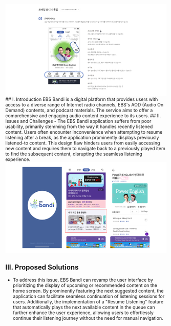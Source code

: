 <img src="/assets/bandi1.png">
## I. Introduction
EBS Bandi is a digital platform that provides users with access to a diverse range of Internet radio channels, EBS's AOD (Audio On Demand) contents, and podcast materials. The service aims to offer a comprehensive and engaging audio content experience to its users. 
## II. Issues and Challenges
- The EBS Bandi application suffers from poor usability, primarily stemming from the way it handles recently listened content. Users often encounter inconvenience when attempting to resume listening after a break, as the application prominently displays previously listened-to content. This design flaw hinders users from easily accessing new content and requires them to navigate back to a previously played item to find the subsequent content, disrupting the seamless listening experience.
<img src="/assets/bandi2.png">

## III. Proposed Solutions
- To address this issue, EBS Bandi can revamp the user interface by prioritizing the display of upcoming or recommended content on the home screen. By prominently featuring the next suggested content, the application can facilitate seamless continuation of listening sessions for users. Additionally, the implementation of a "Resume Listening" feature that automatically plays the next available content in the queue can further enhance the user experience, allowing users to effortlessly continue their listening journey without the need for manual navigation.